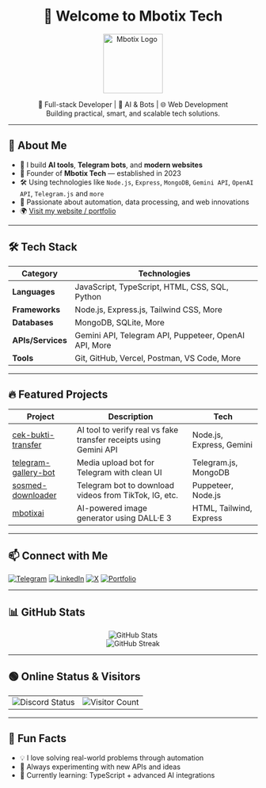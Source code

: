 <h1 align="center">👋 Welcome to Mbotix Tech</h1>

<p align="center">
  <img src="https://github.com/MbotixTech.png" width="120" alt="Mbotix Logo" />
</p>

<p align="center">
  🔧 Full-stack Developer | 🤖 AI & Bots | 🌐 Web Development <br>
  Building practical, smart, and scalable tech solutions.
</p>

---

## 🚀 About Me

- 🧠 I build **AI tools**, **Telegram bots**, and **modern websites**
- 💼 Founder of **Mbotix Tech** — established in 2023
- 🛠 Using technologies like `Node.js`, `Express`, `MongoDB`, `Gemini API`, `OpenAI API`, `Telegram.js` and `more`
- 💬 Passionate about automation, data processing, and web innovations
- 🌍 [Visit my website / portfolio](https://mbotixtech.vercel.app)

---

## 🛠️ Tech Stack

| Category         | Technologies |
|------------------|--------------|
| **Languages**     | JavaScript, TypeScript, HTML, CSS, SQL, Python |
| **Frameworks**    | Node.js, Express.js, Tailwind CSS, More |
| **Databases**     | MongoDB, SQLite, More |
| **APIs/Services** | Gemini API, Telegram API, Puppeteer, OpenAI API, More |
| **Tools**         | Git, GitHub, Vercel, Postman, VS Code, More |

---

## 🔥 Featured Projects

| Project | Description | Tech |
|--------|-------------|------|
| [cek-bukti-transfer](https://github.com/MbotixTech/cek-bukti-transfer) | AI tool to verify real vs fake transfer receipts using Gemini API | Node.js, Express, Gemini |
| [telegram-gallery-bot](https://github.com/MbotixTech/telegram-gallery-bot) | Media upload bot for Telegram with clean UI | Telegram.js, MongoDB |
| [sosmed-downloader](https://github.com/MbotixTech/sosmed-downloader) | Telegram bot to download videos from TikTok, IG, etc. | Puppeteer, Node.js |
| [mbotixai](https://github.com/MbotixTech/mini-app-mbotix-ai) | AI-powered image generator using DALL·E 3 | HTML, Tailwind, Express |

---

## 📫 Connect with Me

[![Telegram](https://img.shields.io/badge/Telegram-@MbotixTech-2CA5E0?style=flat&logo=telegram)](https://t.me/xiaogarpu)
[![LinkedIn](https://img.shields.io/badge/LinkedIn-mbotixtech-blue?style=flat&logo=linkedin)](https://linkedin.com/in/mbotixtech)
[![X](https://img.shields.io/badge/X-%40MbotixTECH001-1DA1F2?style=flat&logo=x)](https://x.com/MbotixTECH001)
[![Portfolio](https://img.shields.io/badge/Portfolio-Visit-green?style=flat&logo=github)](https://mbotixtech.vercel.app)

---

## 📊 GitHub Stats

<p align="center">
  <img src="https://github-readme-stats.vercel.app/api?username=MbotixTech&show_icons=true&theme=tokyonight" alt="GitHub Stats" />
  <br>
  <img src="https://github-readme-streak-stats.herokuapp.com?user=MbotixTech&theme=tokyonight&date_format=M%20j%5B%2C%20Y%5D" alt="GitHub Streak" />
</p>

---

## 🟢 Online Status & Visitors

<table>
  <tr>
    <td>
      <img src="https://discord.c99.nl/widget/theme-2/986268842214952970.png" alt="Discord Status"/>
    </td>
    <td>
      <img src="https://komarev.com/ghpvc/?username=MbotixTech&label=Profile%20Visitors&color=0e75b6&style=flat" alt="Visitor Count"/>
    </td>
  </tr>
</table>

---

## 🧩 Fun Facts

- 💡 I love solving real-world problems through automation  
- 🧩 Always experimenting with new APIs and ideas  
- 🌱 Currently learning: TypeScript + advanced AI integrations
